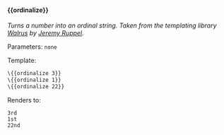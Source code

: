 #### \{{ordinalize}}
_Turns a number into an ordinal string. Taken from the templating library [Walrus](https://github.com/jeremyruppel/walrus) by [Jeremy Ruppel](https://github.com/jeremyruppel)._

Parameters: `none`

Template:

```html
\{{ordinalize 3}}
\{{ordinalize 1}}
\{{ordinalize 22}}
```
Renders to:

```
3rd
1st
22nd
```
